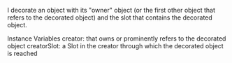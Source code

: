 I decorate an object with its "owner" object (or the first other object that refers to the decorated object) and the slot that contains the decorated object.

Instance Variables
	creator:		<Object> that owns or prominently refers to the decorated object
	creatorSlot:		<Object> a Slot in the creator through which the decorated object is reached